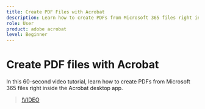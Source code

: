 ```yaml
---
title: Create PDF Files with Acrobat
description: Learn how to create PDFs from Microsoft 365 files right inside the Acrobat desktop app
role: User
product: adobe acrobat
level: Beginner
---
```

# Create PDF files with Acrobat

In this 60-second video tutorial, learn how to create PDFs from Microsoft 365 files right inside the Acrobat desktop app.

>[!VIDEO](https://video.tv.adobe.com/v/342628?quality=12&learn=on&hidetitle=true)
